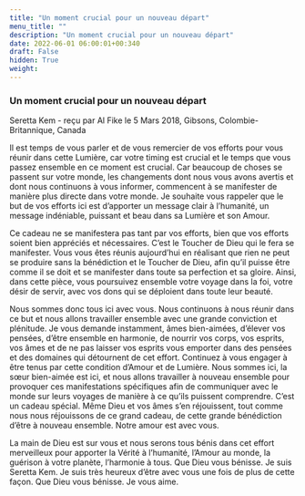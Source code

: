 ```yaml
---
title: "Un moment crucial pour un nouveau départ"
menu_title: ""
description: "Un moment crucial pour un nouveau départ"
date: 2022-06-01 06:00:01+00:340
draft: False
hidden: True
weight:
---
```

### Un moment crucial pour un nouveau départ

Seretta Kem - reçu par Al Fike le 5 Mars 2018, Gibsons, Colombie-Britannique, Canada

Il est temps de vous parler et de vous remercier de vos efforts pour vous réunir dans cette Lumière, car votre timing est crucial et le temps que vous passez ensemble en ce moment est crucial. Car beaucoup de choses se passent sur votre monde, les changements dont nous vous avons avertis et dont nous continuons à vous informer, commencent à se manifester de manière plus directe dans votre monde. Je souhaite vous rappeler que le but de vos efforts ici est d’apporter un message clair à l’humanité, un message indéniable, puissant et beau dans sa Lumière et son Amour.

Ce cadeau ne se manifestera pas tant par vos efforts, bien que vos efforts soient bien appréciés et nécessaires. C’est le Toucher de Dieu qui le fera se manifester. Vous vous êtes réunis aujourd’hui en réalisant que rien ne peut se produire sans la bénédiction et le Toucher de Dieu, afin qu’il puisse être comme il se doit et se manifester dans toute sa perfection et sa gloire. Ainsi, dans cette pièce, vous poursuivez ensemble votre voyage dans la foi, votre désir de servir, avec vos dons qui se déploient dans toute leur beauté.

Nous sommes donc tous ici avec vous. Nous continuons à nous réunir dans ce but et nous allons travailler ensemble avec une grande conviction et plénitude. Je vous demande instamment, âmes bien-aimées, d’élever vos pensées, d’être ensemble en harmonie, de nourrir vos corps, vos esprits, vos âmes et de ne pas laisser vos esprits vous emporter dans des pensées et des domaines qui détournent de cet effort. Continuez à vous engager à être tenus par cette condition d’Amour et de Lumière. Nous sommes ici, la sœur bien-aimée est ici, et nous allons travailler à nouveau ensemble pour provoquer ces manifestations spécifiques afin de communiquer avec le monde sur leurs voyages de manière à ce qu’ils puissent comprendre. C’est un cadeau spécial. Même Dieu et vos âmes s’en réjouissent, tout comme nous nous réjouissons de ce grand cadeau, de cette grande bénédiction d’être à nouveau ensemble. Notre amour est avec vous.

La main de Dieu est sur vous et nous serons tous bénis dans cet effort merveilleux pour apporter la Vérité à l’humanité, l’Amour au monde, la guérison à votre planète, l’harmonie à tous. Que Dieu vous bénisse. Je suis Seretta Kem. Je suis très heureux d’être avec vous une fois de plus de cette façon. Que Dieu vous bénisse. Je vous aime.




